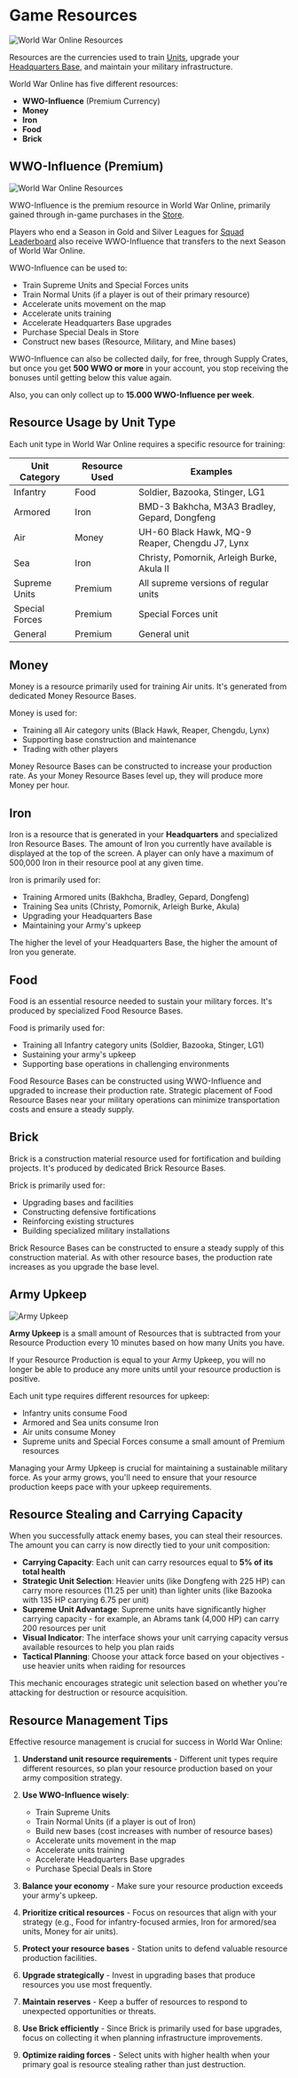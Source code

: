 # Game Resources

![World War Online Resources](../assets/images/header_resources.webp "Game Resources")

Resources are the currencies used to train [Units](unit-intro.md), upgrade your
[Headquarters Base](bases.md), and maintain your military infrastructure.

World War Online has five different resources:
- **WWO-Influence** (Premium Currency)
- **Money**
- **Iron**
- **Food**
- **Brick**

## WWO-Influence (Premium)

![World War Online Resources](../assets/images/resources_wwo.webp "Game Resources")

WWO-Influence is the premium resource in World War Online, primarily gained through in-game purchases in the [Store](store.md).

Players who end a Season in Gold and Silver Leagues for [Squad Leaderboard](leaderboard-squad.md)
also receive WWO-Influence that transfers to the next Season of World War Online.

WWO-Influence can be used to:

- Train Supreme Units and Special Forces units
- Train Normal Units (if a player is out of their primary resource)
- Accelerate units movement on the map
- Accelerate units training
- Accelerate Headquarters Base upgrades
- Purchase Special Deals in Store
- Construct new bases (Resource, Military, and Mine bases)

WWO-Influence can also be collected daily, for free, through Supply Crates, but once you get **500 WWO or more** in your account, you stop receiving the bonuses until getting below this value again.

Also, you can only collect up to **15.000 WWO-Influence per week**.

## Resource Usage by Unit Type

Each unit type in World War Online requires a specific resource for training:

| Unit Category | Resource Used | Examples |
|---------------|--------------|----------|
| Infantry | Food | Soldier, Bazooka, Stinger, LG1 |
| Armored | Iron | BMD-3 Bakhcha, M3A3 Bradley, Gepard, Dongfeng |
| Air | Money | UH-60 Black Hawk, MQ-9 Reaper, Chengdu J7, Lynx |
| Sea | Iron | Christy, Pomornik, Arleigh Burke, Akula II |
| Supreme Units | Premium | All supreme versions of regular units |
| Special Forces | Premium | Special Forces unit |
| General | Premium | General unit |

## Money

Money is a resource primarily used for training Air units. It's generated from dedicated Money Resource Bases.

Money is used for:
- Training all Air category units (Black Hawk, Reaper, Chengdu, Lynx)
- Supporting base construction and maintenance
- Trading with other players

Money Resource Bases can be constructed to increase your production rate. As your Money Resource Bases level up, they will produce more Money per hour.

## Iron

Iron is a resource that is generated in your **Headquarters** and specialized Iron Resource Bases. The amount of Iron you currently have available is displayed at the top of the screen. A player can only have a maximum of 500,000 Iron in their resource pool at any given time.

Iron is primarily used for:
- Training Armored units (Bakhcha, Bradley, Gepard, Dongfeng)
- Training Sea units (Christy, Pomornik, Arleigh Burke, Akula)
- Upgrading your Headquarters Base
- Maintaining your Army's upkeep

The higher the level of your Headquarters Base, the higher the amount of Iron you generate.

## Food

Food is an essential resource needed to sustain your military forces. It's produced by specialized Food Resource Bases.

Food is primarily used for:
- Training all Infantry category units (Soldier, Bazooka, Stinger, LG1)
- Sustaining your army's upkeep
- Supporting base operations in challenging environments

Food Resource Bases can be constructed using WWO-Influence and upgraded to increase their production rate. Strategic placement of Food Resource Bases near your military operations can minimize transportation costs and ensure a steady supply.

## Brick

Brick is a construction material resource used for fortification and building projects. It's produced by dedicated Brick Resource Bases.

Brick is primarily used for:
- Upgrading bases and facilities
- Constructing defensive fortifications
- Reinforcing existing structures
- Building specialized military installations

Brick Resource Bases can be constructed to ensure a steady supply of this construction material. As with other resource bases, the production rate increases as you upgrade the base level.

## Army Upkeep

![Army Upkeep](../assets/images/resources_upkeep.webp "Army Upkeep Resources")

**Army Upkeep** is a small amount of Resources that is subtracted from your Resource Production every 10 minutes based on how many Units you have.

If your Resource Production is equal to your Army Upkeep, you will no longer be able to produce any more units until your resource production is positive.

Each unit type requires different resources for upkeep:
- Infantry units consume Food
- Armored and Sea units consume Iron
- Air units consume Money
- Supreme units and Special Forces consume a small amount of Premium resources

Managing your Army Upkeep is crucial for maintaining a sustainable military force. As your army grows, you'll need to ensure that your resource production keeps pace with your upkeep requirements.

## Resource Stealing and Carrying Capacity

When you successfully attack enemy bases, you can steal their resources. The amount you can carry is now directly tied to your unit composition:

-   **Carrying Capacity**: Each unit can carry resources equal to **5% of its total health**
-   **Strategic Unit Selection**: Heavier units (like Dongfeng with 225 HP) can carry more resources (11.25 per unit) than lighter units (like Bazooka with 135 HP carrying 6.75 per unit)
-   **Supreme Unit Advantage**: Supreme units have significantly higher carrying capacity - for example, an Abrams tank (4,000 HP) can carry 200 resources per unit
-   **Visual Indicator**: The interface shows your unit carrying capacity versus available resources to help you plan raids
-   **Tactical Planning**: Choose your attack force based on your objectives - use heavier units when raiding for resources

This mechanic encourages strategic unit selection based on whether you're attacking for destruction or resource acquisition.

## Resource Management Tips

Effective resource management is crucial for success in World War Online:

1. **Understand unit resource requirements** - Different unit types require different resources, so plan your resource production based on your army composition strategy.

2. **Use WWO-Influence wisely**:
   -   Train Supreme Units
   -   Train Normal Units (if a player is out of Iron)
   -   Build new bases (cost increases with number of resource bases)
   -   Accelerate units movement in the map
   -   Accelerate units training
   -   Accelerate Headquarters Base upgrades
   -   Purchase Special Deals in Store

3. **Balance your economy** - Make sure your resource production exceeds your army's upkeep.

4. **Prioritize critical resources** - Focus on resources that align with your strategy (e.g., Food for infantry-focused armies, Iron for armored/sea units, Money for air units).

5. **Protect your resource bases** - Station units to defend valuable resource production facilities.

6. **Upgrade strategically** - Invest in upgrading bases that produce resources you use most frequently.

7. **Maintain reserves** - Keep a buffer of resources to respond to unexpected opportunities or threats.

8. **Use Brick efficiently** - Since Brick is primarily used for base upgrades, focus on collecting it when planning infrastructure improvements.

9. **Optimize raiding forces** - Select units with higher health when your primary goal is resource stealing rather than just destruction.
